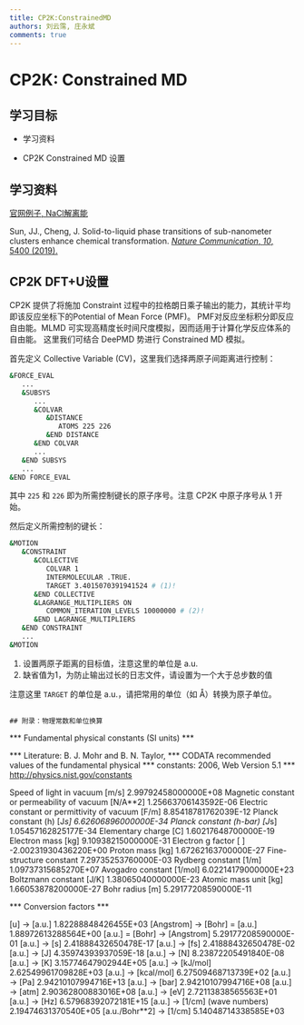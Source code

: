 ```yaml
---
title: CP2K:ConstrainedMD
authors: 刘云霈, 庄永斌
comments: true
---
```


# CP2K: Constrained MD

## 学习目标

- 学习资料

- CP2K Constrained MD 设置


  

## 学习资料

[官网例子, NaCl解离能](https://www.cp2k.org/exercises:2014_ethz_mmm:nacl_free_energy)

Sun, JJ., Cheng, J. Solid-to-liquid phase transitions of sub-nanometer clusters enhance chemical transformation. [*Nature Communication*, *10*, 5400 (2019).](https://doi.org/10.1038/s41467-019-13509-3)



## CP2K DFT+U设置


CP2K 提供了将施加 Constraint 过程中的拉格朗日乘子输出的能力，其统计平均即该反应坐标下的Potential of Mean Force (PMF)。
PMF对反应坐标积分即反应自由能。MLMD 可实现高精度长时间尺度模拟，因而适用于计算化学反应体系的自由能。
这里我们可结合 DeePMD 势进行 Constrained MD 模拟。

首先定义 Collective Variable (CV)，这里我们选择两原子间距离进行控制：

```bash
&FORCE_EVAL
   ...
   &SUBSYS
      ...
      &COLVAR
         &DISTANCE
            ATOMS 225 226
         &END DISTANCE
      &END COLVAR
      ...
   &END SUBSYS
   ...
&END FORCE_EVAL
```

其中 `225` 和 `226` 即为所需控制键长的原子序号。注意 CP2K 中原子序号从 1 开始。

然后定义所需控制的键长：

```bash
&MOTION
   &CONSTRAINT
      &COLLECTIVE
         COLVAR 1
         INTERMOLECULAR .TRUE.
         TARGET 3.4015070391941524 # (1)!
      &END COLLECTIVE
      &LAGRANGE_MULTIPLIERS ON
         COMMON_ITERATION_LEVELS 10000000 # (2)!
      &END LAGRANGE_MULTIPLIERS
   &END CONSTRAINT
   ...
&MOTION
```

1.  设置两原子距离的目标值，注意这里的单位是 a.u.
2.  缺省值为1，为防止输出过长的日志文件，请设置为一个大于总步数的值

注意这里 `TARGET` 的单位是 a.u.，请把常用的单位（如 Å）转换为原子单位。
```

## 附录：物理常数和单位换算

```
*** Fundamental physical constants (SI units) ***

 *** Literature: B. J. Mohr and B. N. Taylor,
 ***             CODATA recommended values of the fundamental physical
 ***             constants: 2006, Web Version 5.1
 ***             http://physics.nist.gov/constants

 Speed of light in vacuum [m/s]                             2.99792458000000E+08
 Magnetic constant or permeability of vacuum [N/A**2]       1.25663706143592E-06
 Electric constant or permittivity of vacuum [F/m]          8.85418781762039E-12
 Planck constant (h) [J*s]                                  6.62606896000000E-34
 Planck constant (h-bar) [J*s]                              1.05457162825177E-34
 Elementary charge [C]                                      1.60217648700000E-19
 Electron mass [kg]                                         9.10938215000000E-31
 Electron g factor [ ]                                     -2.00231930436220E+00
 Proton mass [kg]                                           1.67262163700000E-27
 Fine-structure constant                                    7.29735253760000E-03
 Rydberg constant [1/m]                                     1.09737315685270E+07
 Avogadro constant [1/mol]                                  6.02214179000000E+23
 Boltzmann constant [J/K]                                   1.38065040000000E-23
 Atomic mass unit [kg]                                      1.66053878200000E-27
 Bohr radius [m]                                            5.29177208590000E-11

 *** Conversion factors ***

 [u] -> [a.u.]                                              1.82288848426455E+03
 [Angstrom] -> [Bohr] = [a.u.]                              1.88972613288564E+00
 [a.u.] = [Bohr] -> [Angstrom]                              5.29177208590000E-01
 [a.u.] -> [s]                                              2.41888432650478E-17
 [a.u.] -> [fs]                                             2.41888432650478E-02
 [a.u.] -> [J]                                              4.35974393937059E-18
 [a.u.] -> [N]                                              8.23872205491840E-08
 [a.u.] -> [K]                                              3.15774647902944E+05
 [a.u.] -> [kJ/mol]                                         2.62549961709828E+03
 [a.u.] -> [kcal/mol]                                       6.27509468713739E+02
 [a.u.] -> [Pa]                                             2.94210107994716E+13
 [a.u.] -> [bar]                                            2.94210107994716E+08
 [a.u.] -> [atm]                                            2.90362800883016E+08
 [a.u.] -> [eV]                                             2.72113838565563E+01
 [a.u.] -> [Hz]                                             6.57968392072181E+15
 [a.u.] -> [1/cm] (wave numbers)                            2.19474631370540E+05
 [a.u./Bohr**2] -> [1/cm]                                   5.14048714338585E+03
```


